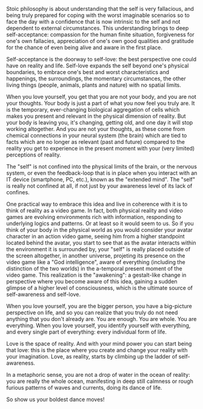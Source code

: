 Stoic philosophy is about understanding that the self is very fallacious, and being truly prepared for coping with the worst imaginable scenarios so to face the day with a confidence that is now intrinsic to the self and not dependent to external circumstances.
This understanding brings to deep self-acceptance: compassion for the human finite situation, forgiveness for one's own fallacies, appreciation of one's own good qualities and gratitude for the chance of even being alive and aware in the first place.

Self-acceptance is the doorway to self-love: the best perspective one could have on reality and life.
Self-love expands the self beyond one's physical boundaries, to embrace one's best and worst characteristics and happenings, the surroundings, the momentary circumstances, the other living things (people, animals, plants and nature) with no spatial limits.

When you love yourself, you get that you are not your body, and you are not your thoughts.
Your body is just a part of what you now feel you truly are. It is the temporary, ever-changing biological aggregation of cells which makes you present and relevant in the physical dimension of reality. But your body is leaving you, it's changing, getting old, and one day it will stop working altogether.
And you are not your thoughts, as these come from chemical connections in your neural system (the brain) which are tied to facts which are no longer as relevant (past and future) compared to the reality you get to experience in the present moment with your (very limited) perceptions of reality.

The "self" is not confined into the physical limits of the brain, or the nervous system, or even the feedback-loop that is in place when you interact with an IT device (smartphone, PC, etc.), known as the "extended mind". The "self" is really not confined at all, if not just by your awareness level of its lack of confines.

One practical way to embrace this idea and live in coherence with it is to think of reality as a video game.
In fact, both physical reality and video games are evolving environments rich with information, responding to underlying logics and patterns. Or at least so it would seem to us.
So if you think of your body in the physical world as you would consider your avatar character in an action video game, seeing him from a higher standpoint located behind the avatar, you start to see that as the avatar interacts within the environment it is surrounded by, your "self" is really placed outside of the screen altogether, in another universe, projeting its presence on the video game like a "God intelligence", aware of everything (including the distinction of the two worlds) in the a-temporal present moment of the video game.
This realization is the "awakening": a gestalt-like change in perspective where you become aware of this idea, gaining a sudden glimpse of a higher level of consciousness, which is the ultimate source of self-awareness and self-love.

When you love yourself, you are the bigger person, you have a big-picture perspective on life, and so you can realize that you truly do not need anything that you don't already are. You are enough. You are whole. You are everything.
When you love yourself, you identify yourself with everything, and every single part of everything: every individual form of life.

Love is the space of reality.
And with your mind power you can start being that love: this is the place where you create and change your reality with your imagination.
Love, as reality, starts by climbing up the ladder of self-awareness.

In a metaphoric sense, you are not a drop of water in the ocean of reality: you are really the whole ocean, manifesting in deep still calmness or rough furious patterns of waves and currents, doing its dance of life.

So show us your boldest dance moves!
